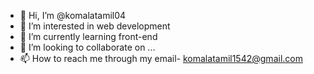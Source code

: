 - 👋 Hi, I’m @komalatamil04
- 👀 I’m interested in web development
- 🌱 I’m currently learning front-end
- 💞️ I’m looking to collaborate on ...
- 📫 How to reach me through my email- komalatamil1542@gmail.com

<!---
komalatamil04/komalatamil04 is a ✨ special ✨ repository because its `README.md` (this file) appears on your GitHub profile.
You can click the Preview link to take a look at your changes.
--->
